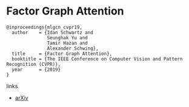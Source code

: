 # Factor Graph Attention

```
@inproceedings{mlgcn_cvpr19,
  author    = {Idan Schwartz and
               Seunghak Yu and
               Tamir Hazan and
               Alexander Schwing},
  title     = {Factor Graph Attention},
  booktitle = {The IEEE Conference on Computer Vision and Pattern Recognition (CVPR)},
  year      = {2019}
}
```

links
- [arXiv](https://arxiv.org/abs/1904.05880)
